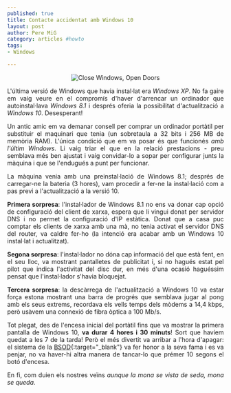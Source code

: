 ```yaml
--- 
published: true
title: Contacte accidentat amb Windows 10
layout: post
author: Pere MiG 
category: articles #howto
tags: 
- Windows

---
```

<div style="text-align:center" markdown="1">

![Close Windows, Open Doors](https://static.fsf.org/fsforg/graphics/windows-infographic_share.png)

</div>
<div style="text-align:justify" markdown="1">

L'última versió de Windows que havia instal·lat era *Windows XP*. No fa gaire em vaig veure en el compromís d'haver d'arrencar un ordinador que autoinstal·lava *Windows 8.1* i després oferia la possibilitat d'actualització a *Windows 10*. Desesperant!

<!-- more -->

Un antic amic em va demanar consell per comprar un ordinador portàtil per substituir el maquinari que tenia (un sobretaula a 32 bits i 256 MB de memòria RAM). L'única condició que em va posar és que funcionés *amb l'últim Windows*. Li vaig triar el que en la relació prestacions - preu semblava més ben ajustat i vaig convidar-lo a sopar per configurar junts la màquina i que se l'endugués a punt per funcionar.

La màquina venia amb una preinstal·lació de Windows 8.1; després de carregar-ne la bateria (3 hores), vam procedir a fer-ne la instal·lació com a pas previ a l'actualització a la versió 10. 

**Primera sorpresa**: l'instal·lador de Windows 8.1 no ens va donar cap opció de configuració del client de xarxa, espera que li vingui donat per servidor DNS i no permet la configuració d'IP estàtica. Donat que a casa puc comptar els clients de xarxa amb una mà, no tenia activat el servidor DNS del router, va caldre fer-ho (la intenció era acabar amb un Windows 10 instal·lat i actualitzat).

**Segona sorpresa**: l'instal·lador no dóna cap informació del que està fent, en el seu lloc, va mostrant pantalletes de publicitat i, si no hagués estat pel pilot que indica l'activitat del disc dur, en més d'una ocasió haguéssim pensat que l'instal·lador s'havia bloquejat.

**Tercera sorpresa**: la descàrrega de l'actualització a Windows 10 va estar força estona mostrant una barra de progrés que semblava jugar al pong amb els seus extrems, recordava els vells temps dels mòdems a 14,4 kbps, però usàvem una connexió de fibra òptica a 100 Mb/s. 

Tot plegat, des de l'encesa inicial del portàtil fins que va mostrar la primera pantalla de Windows 10, **va durar 4 hores i 30 minuts**! Sort que havíem quedat a les 7 de la tarda! Però el més divertit va arribar a l'hora d'apagar: el sistema de la [BSOD](https://duckduckgo.com/?q=bsod&t=ffhp&iax=1&ia=images){:target="_blank"} va fer honor a la seva fama i es va penjar, no va haver-hi altra manera de tancar-lo que prémer 10 segons el botó d'encesa.

En fi, com duien els nostres veïns *aunque la mona se vista de seda, mona se queda*.

</div>